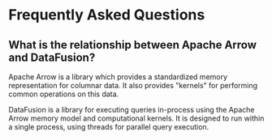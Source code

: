 <!---
  Licensed to the Apache Software Foundation (ASF) under one
  or more contributor license agreements.  See the NOTICE file
  distributed with this work for additional information
  regarding copyright ownership.  The ASF licenses this file
  to you under the Apache License, Version 2.0 (the
  "License"); you may not use this file except in compliance
  with the License.  You may obtain a copy of the License at

    http://www.apache.org/licenses/LICENSE-2.0

  Unless required by applicable law or agreed to in writing,
  software distributed under the License is distributed on an
  "AS IS" BASIS, WITHOUT WARRANTIES OR CONDITIONS OF ANY
  KIND, either express or implied.  See the License for the
  specific language governing permissions and limitations
  under the License.
-->

# Frequently Asked Questions

## What is the relationship between Apache Arrow and DataFusion?

Apache Arrow is a library which provides a standardized memory representation for columnar data. It also provides
"kernels" for performing common operations on this data.

DataFusion is a library for executing queries in-process using the Apache Arrow memory
model and computational kernels. It is designed to run within a single process, using threads
for parallel query execution.
